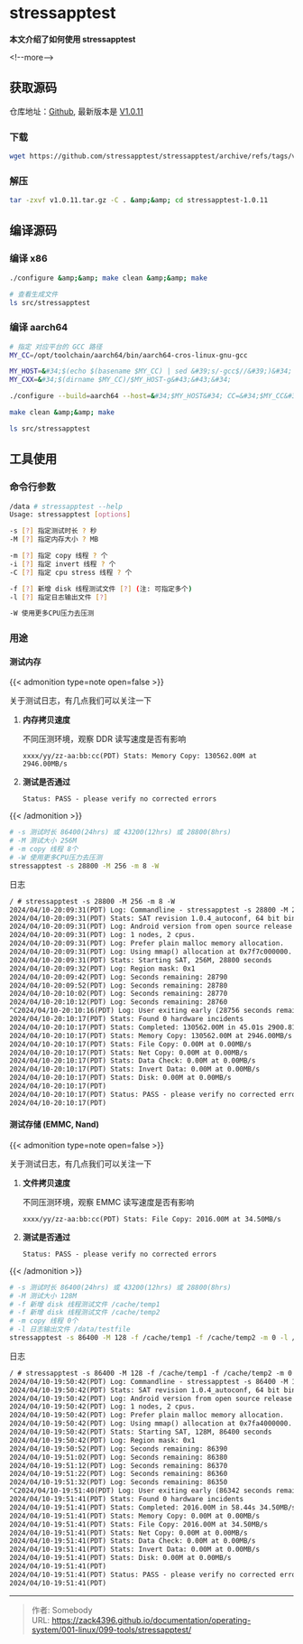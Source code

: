 # stressapptest


**本文介绍了如何使用 stressapptest**

&lt;!--more--&gt;



[Github]: https://github.com/stressapptest/stressapptest
[V1.0.11]: https://github.com/stressapptest/stressapptest/archive/refs/tags/v1.0.11.tar.gz



## 获取源码

仓库地址：[Github], 最新版本是 [V1.0.11]

### 下载

```bash
wget https://github.com/stressapptest/stressapptest/archive/refs/tags/v1.0.11.tar.gz
```

### 解压

```bash
tar -zxvf v1.0.11.tar.gz -C . &amp;&amp; cd stressapptest-1.0.11
```



## 编译源码

### 编译 x86

```bash
./configure &amp;&amp; make clean &amp;&amp; make

# 查看生成文件
ls src/stressapptest
```

### 编译 aarch64

```bash
# 指定 对应平台的 GCC 路径
MY_CC=/opt/toolchain/aarch64/bin/aarch64-cros-linux-gnu-gcc
```
```bash
MY_HOST=&#34;$(echo $(basename $MY_CC) | sed &#39;s/-gcc$//&#39;)&#34;
MY_CXX=&#34;$(dirname $MY_CC)/$MY_HOST-g&#43;&#43;&#34;

./configure --build=aarch64 --host=&#34;$MY_HOST&#34; CC=&#34;$MY_CC&#34; CXX=&#34;$MY_CXX&#34;

make clean &amp;&amp; make

ls src/stressapptest
```



## 工具使用

### 命令行参数

```bash
/data # stressapptest --help
Usage: stressapptest [options]

-s [?] 指定测试时长 ? 秒
-M [?] 指定内存大小 ? MB

-m [?] 指定 copy 线程 ? 个
-i [?] 指定 invert 线程 ? 个
-C [?] 指定 cpu stress 线程 ? 个

-f [?] 新增 disk 线程测试文件 [?] (注: 可指定多个)
-l [?] 指定日志输出文件 [?]

-W 使用更多CPU压力去压测
```





### 用途

#### 测试内存

{{&lt; admonition type=note open=false &gt;}}

关于测试日志，有几点我们可以关注一下

1. **内存拷贝速度**

   不同压测环境，观察 DDR 读写速度是否有影响

   `xxxx/yy/zz-aa:bb:cc(PDT) Stats: Memory Copy: 130562.00M at 2946.00MB/s`

2. **测试是否通过**

   `Status: PASS - please verify no corrected errors`

{{&lt; /admonition &gt;}}

```bash
# -s 测试时长 86400(24hrs) 或 43200(12hrs) 或 28800(8hrs)
# -M 测试大小 256M
# -m copy 线程 8个
# -W 使用更多CPU压力去压测
stressapptest -s 28800 -M 256 -m 8 -W
```

日志

```txt
/ # stressapptest -s 28800 -M 256 -m 8 -W
2024/04/10-20:09:31(PDT) Log: Commandline - stressapptest -s 28800 -M 256 -m 8 -W
2024/04/10-20:09:31(PDT) Stats: SAT revision 1.0.4_autoconf, 64 bit binary
2024/04/10-20:09:31(PDT) Log: Android version from open source release
2024/04/10-20:09:31(PDT) Log: 1 nodes, 2 cpus.
2024/04/10-20:09:31(PDT) Log: Prefer plain malloc memory allocation.
2024/04/10-20:09:31(PDT) Log: Using mmap() allocation at 0x7f7c000000.
2024/04/10-20:09:31(PDT) Stats: Starting SAT, 256M, 28800 seconds
2024/04/10-20:09:32(PDT) Log: Region mask: 0x1
2024/04/10-20:09:42(PDT) Log: Seconds remaining: 28790
2024/04/10-20:09:52(PDT) Log: Seconds remaining: 28780
2024/04/10-20:10:02(PDT) Log: Seconds remaining: 28770
2024/04/10-20:10:12(PDT) Log: Seconds remaining: 28760
^C2024/04/10-20:10:16(PDT) Log: User exiting early (28756 seconds remaining)
2024/04/10-20:10:17(PDT) Stats: Found 0 hardware incidents
2024/04/10-20:10:17(PDT) Stats: Completed: 130562.00M in 45.01s 2900.81MB/s, with 0 hardware incidents, 0 errors
2024/04/10-20:10:17(PDT) Stats: Memory Copy: 130562.00M at 2946.00MB/s
2024/04/10-20:10:17(PDT) Stats: File Copy: 0.00M at 0.00MB/s
2024/04/10-20:10:17(PDT) Stats: Net Copy: 0.00M at 0.00MB/s
2024/04/10-20:10:17(PDT) Stats: Data Check: 0.00M at 0.00MB/s
2024/04/10-20:10:17(PDT) Stats: Invert Data: 0.00M at 0.00MB/s
2024/04/10-20:10:17(PDT) Stats: Disk: 0.00M at 0.00MB/s
2024/04/10-20:10:17(PDT) 
2024/04/10-20:10:17(PDT) Status: PASS - please verify no corrected errors
2024/04/10-20:10:17(PDT)
```



#### 测试存储 (EMMC, Nand)

{{&lt; admonition type=note open=false &gt;}}

关于测试日志，有几点我们可以关注一下

1. **文件拷贝速度**

   不同压测环境，观察 EMMC 读写速度是否有影响

   `xxxx/yy/zz-aa:bb:cc(PDT) Stats: File Copy: 2016.00M at 34.50MB/s`

2. **测试是否通过**

   `Status: PASS - please verify no corrected errors`

{{&lt; /admonition &gt;}}

```bash
# -s 测试时长 86400(24hrs) 或 43200(12hrs) 或 28800(8hrs)
# -M 测试大小 128M
# -f 新增 disk 线程测试文件 /cache/temp1
# -f 新增 disk 线程测试文件 /cache/temp2
# -m copy 线程 0个
# -l 日志输出文件 /data/testfile
stressapptest -s 86400 -M 128 -f /cache/temp1 -f /cache/temp2 -m 0 -l /data/testfile
```

日志

```txt
/ # stressapptest -s 86400 -M 128 -f /cache/temp1 -f /cache/temp2 -m 0
2024/04/10-19:50:42(PDT) Log: Commandline - stressapptest -s 86400 -M 128 -f /cache/temp1 -f /cache/temp2 -m 0
2024/04/10-19:50:42(PDT) Stats: SAT revision 1.0.4_autoconf, 64 bit binary
2024/04/10-19:50:42(PDT) Log: Android version from open source release
2024/04/10-19:50:42(PDT) Log: 1 nodes, 2 cpus.
2024/04/10-19:50:42(PDT) Log: Prefer plain malloc memory allocation.
2024/04/10-19:50:42(PDT) Log: Using mmap() allocation at 0x7fa4000000.
2024/04/10-19:50:42(PDT) Stats: Starting SAT, 128M, 86400 seconds
2024/04/10-19:50:42(PDT) Log: Region mask: 0x1
2024/04/10-19:50:52(PDT) Log: Seconds remaining: 86390
2024/04/10-19:51:02(PDT) Log: Seconds remaining: 86380
2024/04/10-19:51:12(PDT) Log: Seconds remaining: 86370
2024/04/10-19:51:22(PDT) Log: Seconds remaining: 86360
2024/04/10-19:51:32(PDT) Log: Seconds remaining: 86350
^C2024/04/10-19:51:40(PDT) Log: User exiting early (86342 seconds remaining)
2024/04/10-19:51:41(PDT) Stats: Found 0 hardware incidents
2024/04/10-19:51:41(PDT) Stats: Completed: 2016.00M in 58.44s 34.50MB/s, with 0 hardware incidents, 0 errors
2024/04/10-19:51:41(PDT) Stats: Memory Copy: 0.00M at 0.00MB/s
2024/04/10-19:51:41(PDT) Stats: File Copy: 2016.00M at 34.50MB/s
2024/04/10-19:51:41(PDT) Stats: Net Copy: 0.00M at 0.00MB/s
2024/04/10-19:51:41(PDT) Stats: Data Check: 0.00M at 0.00MB/s
2024/04/10-19:51:41(PDT) Stats: Invert Data: 0.00M at 0.00MB/s
2024/04/10-19:51:41(PDT) Stats: Disk: 0.00M at 0.00MB/s
2024/04/10-19:51:41(PDT) 
2024/04/10-19:51:41(PDT) Status: PASS - please verify no corrected errors
2024/04/10-19:51:41(PDT) 
```



---

> 作者: Somebody  
> URL: https://zack4396.github.io/documentation/operating-system/001-linux/099-tools/stressapptest/  

